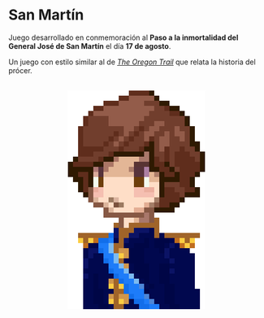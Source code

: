 # San Martín

Juego desarrollado en conmemoración al **Paso a la inmortalidad del General José de San Martín** el día **17 de agosto**.

Un juego con estilo similar al de [_The Oregon Trail_](https://en.wikipedia.org/wiki/The_Oregon_Trail_(series)) que relata la historia del prócer.

<br>
<div align="center"><img src="sprites/sm%20adulto%2027x43.png"/></div>
